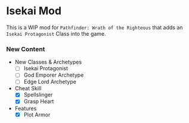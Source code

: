 # Isekai Mod
This is a WIP mod for `Pathfinder: Wrath of the Righteous` that adds an `Isekai Protagonist` Class into the game.

### New Content
- New Classes & Archetypes
  - [ ] Isekai Protagonist
  - [ ] God Emporer Archetype
  - [ ] Edge Lord Archetype
- Cheat Skill
  - [x] Spellslinger
  - [x] Grasp Heart
- Features
  - [x] Plot Armor
